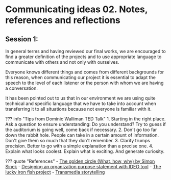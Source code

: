 # **Communicating ideas 02. Notes, references and reflections**


## Session 1:
In general terms and having reviewed our final works, we are encouraged to find a greater definition of the projects and to use appropriate language to communicate with others and not only with ourselves.

Everyone knows different things and comes from different backgrounds for this reason, when communicating our project it is essential to adapt the speech to the level of each listener or the person with whom we are having a conversation.

It has been pointed out to us that in our environment we are using quite technical and specific language that we have to take into account when transferring it to all situations because not everyone is familiar with it.

??? info "Tips from Dominic Walliman TED Talk"
    1. Starting in the right place. Ask a question to ensure understanding: Do you understand? Try to guess if the auditorium is going well, come back if necessary.
    2. Don't go too far down the rabbit hole. People can take in a certain amount of information. Don't give them so much that they don't remember.
    3. Clarity trumps precision. Better to go with a simple explanation than a precise one.
    4. Explain what looks coolest. Explain what is exciting. And generate curiosity.



??? quote "References"
    - [The golden circle (What, how, why) by Simon Sinek](https://www.ted.com/talks/simon_sinek_how_great_leaders_inspire_action?language=en) 
    - [Designing an organization purpose statement with IDEO tool](https://www.ideo.com/journal/design-an-organizations-purpose-statement-with-this-tool)
    - [The lucky iron fish project](https://www.youtube.com/watch?v=XoYUmexNhfI)
    - [Transmedia storytelling](https://www.youtube.com/watch?v=5IFnSp2ilcQ)
